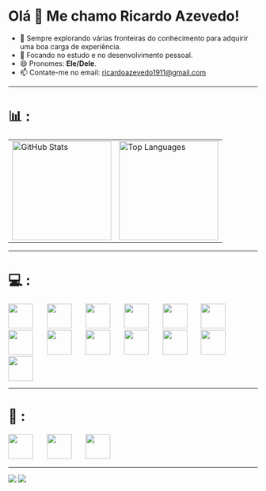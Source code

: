 # Olá 👋 Me chamo Ricardo Azevedo!

- 🔭 Sempre explorando várias fronteiras do conhecimento para adquirir uma boa carga de experiência.
- 🌱 Focando no estudo e no desenvolvimento pessoal.
- 😄 Pronomes: **Ele/Dele**.
- 📫 Contate-me no email: [ricardoazevedo1911@gmail.com](mailto:ricardoazevedo1911@gmail.com)

---

# 📊 :
<table>
  <tr>
    <td>
      <img src="https://github-readme-stats.vercel.app/api?username=ricardoo-azevedo&show_icons=true&theme=dark" alt="GitHub Stats" height="200px"/>
    </td>
    <td>
      <img src="https://github-readme-stats.vercel.app/api/top-langs/?username=ricardoo-azevedo&layout=compact&theme=dark" alt="Top Languages" height="200px"/>
    </td>
  </tr>
</table>

---

# 💻 :
<div align="left">
  <img src="https://cdn.jsdelivr.net/gh/devicons/devicon/icons/spring/spring-original.svg" height="50" />
  <img width="20" />
  <img src="https://cdn.jsdelivr.net/gh/devicons/devicon/icons/java/java-original.svg" height="50"  />
  <img width="20" />
  <img src="https://cdn.jsdelivr.net/gh/devicons/devicon/icons/postgresql/postgresql-original.svg" height="50" />
  <img width="20" />
  <img src="https://cdn.jsdelivr.net/gh/devicons/devicon@latest/icons/mariadb/mariadb-original.svg" height="50"/>
  <img width="20" />  
  <img src="https://cdn.jsdelivr.net/gh/devicons/devicon/icons/mysql/mysql-original.svg" height="50" />
  <img width="20" />   
  <img src="https://cdn.jsdelivr.net/gh/devicons/devicon@latest/icons/tomcat/tomcat-original.svg" height="50"/>
  <img width="20" />
  <img src="https://cdn.jsdelivr.net/gh/devicons/devicon@latest/icons/git/git-original.svg" height="50"/>
  <img width="20" />
  <img src="https://cdn.jsdelivr.net/gh/devicons/devicon@latest/icons/github/github-original.svg" height="50"/>
  <img width="20" />
  <img src="https://cdn.jsdelivr.net/gh/devicons/devicon@latest/icons/vscode/vscode-original.svg" height="50"/>
  <img width="20" />   
  <img src="https://cdn.jsdelivr.net/gh/devicons/devicon@latest/icons/eclipse/eclipse-original.svg" height="50"/>
  <img width="20" /> 
  <img src="https://cdn.jsdelivr.net/gh/devicons/devicon@latest/icons/postman/postman-original.svg" height="50"/>
  <img width="20" /> 
  <img src="https://cdn.jsdelivr.net/gh/devicons/devicon@latest/icons/trello/trello-original.svg"height="50" />
  <img width="20" /> 
  <img src="https://cdn.jsdelivr.net/gh/devicons/devicon@latest/icons/linux/linux-original.svg" height=50"/>
</div>

---


# 📝 :
<div align="left">
<img src="https://cdn.jsdelivr.net/gh/devicons/devicon@latest/icons/vim/vim-original.svg" height="50"/>
<img width="20" />
<img src="https://cdn.jsdelivr.net/gh/devicons/devicon@latest/icons/neovim/neovim-original.svg" height="50"/>
<img width="20" />
<img src="https://cdn.jsdelivr.net/gh/devicons/devicon@latest/icons/rust/rust-original.svg" height="50"/>
</div>

---

<div>
  <a href="https://www.instagram.com/ricaardo_azeveedo/" target="_blank">
    <a href="https://linkedin.com/in/ricardo-azevedo-362313350" target="_blank"><img src="https://img.shields.io/badge/-LinkedIn-%230077B5?style=for-the-badge&logo=linkedin&logoColor=white" target="_blank"></a>
    <img src="https://img.shields.io/badge/-Instagram-%23E4405F?style=for-the-badge&logo=instagram&logoColor=white" target="_blank"> </a>    
</div>
